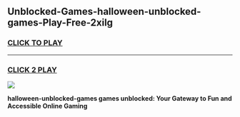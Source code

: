 
## Unblocked-Games-halloween-unblocked-games-Play-Free-2xilg
<h3>
<a href="https://premium76.site?title=halloween-unblocked-games&ref=10A">CLICK TO PLAY</a></h3>
<hr>

<h3>
<a href="https://premium76.site?title=halloween-unblocked-games&ref=10A">CLICK 2 PLAY</a>
  
</h3>

<a href="https://premium76.site?title=halloween-unblocked-games&ref=10A"><img src="https://clearcache.store/games.png"></a>


**halloween-unblocked-games games unblocked: Your Gateway to Fun and Accessible Online Gaming**
